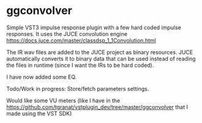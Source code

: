# ggconvolver
Simple VST3 impulse response plugin with a few hard coded impulse responses. It uses the JUCE convolution engine https://docs.juce.com/master/classdsp_1_1Convolution.html

The IR wav files are added to the JUCE project as binary resources. JUCE automatically converts it to binary data that can be used instead of reading the files in runtime (since I want the IRs to be hard coded).

I have now added some EQ.

Todo/Work in progress:
Store/fetch parameters settings.

Would like some VU meters (like I have in the https://github.com/tgranat/vstplugin_dev/tree/master/ggconvolver that I made using the VST SDK)
